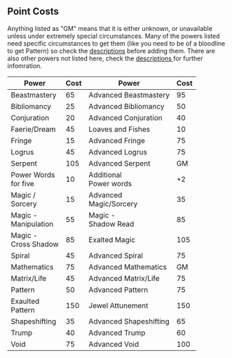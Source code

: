 ## Point Costs

Anything listed as "GM" means that it is either unknown, or unavailable unless under extremely special circumstances.  Many of the powers listed need specific circumstances to get them (like you need to be of a bloodline to get Pattern) so check the [descriptions](PowersBalancesAndOpposites) before adding them.  There are also other powers not listed here, check the [descriptions ](PowersBalancesAndOpposites) for further infomration.

| Power | Cost | Power | Cost |
| --- | --- | --- | --- |
| Beastmastery | 65 | Advanced Beastmastery | 95 |
| Bibliomancy | 25 | Advanced Bibliomancy | 50 |
| Conjuration | 20 | Advanced Conjuration | 40|
| Faerie/Dream | 45 | Loaves and Fishes | 10 |
| Fringe | 15 | Advanced Fringe | 75 |
| Logrus | 45 | Advanced Logrus | 75 |
| Serpent | 105 | Advanced Serpent | GM |
| Power Words <br/> for five | 10 | Additional <br/> Power words | +2 |
| Magic / <br/>Sorcery | 15 | Advanced <br/> Magic/Sorcery | 35 |
| Magic - <br/>Manipulation | 55 | Magic - <br/> Shadow Read | 85 |
| Magic - <br/>Cross Shadow | 85 | Exalted Magic | 105 |
| Spiral | 45 | Advanced Spiral | 75 |
| Mathematics | 75 | Advanced Mathematics | GM |
| Matrix/Life | 45 | Advanced Matrix/Life | 75 |
| Pattern | 50 | Advanced Pattern | 75 |
| Exaulted <br/> Pattern | 150 | Jewel Attunement | 150 |
| Shapeshifting | 35 | Advanced Shapeshifting | 65 |
| Trump | 40 | Advanced Trump | 60 |
| Void | 75 | Advanced Void | 100 |

